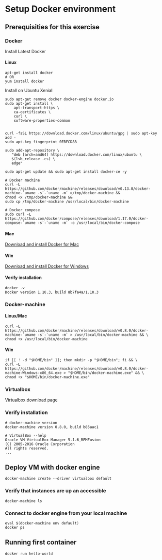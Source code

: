 Setup Docker environment
=====================

## Prerequisities for this exercise

### Docker

Install Latest Docker

#### Linux
```
apt-get install docker
# OR
yum install docker
```


Install on Ubuntu Xenial
```
sudo apt-get remove docker docker-engine docker.io
sudo apt-get install \
    apt-transport-https \
    ca-certificates \
    curl \
    software-properties-common


curl -fsSL https://download.docker.com/linux/ubuntu/gpg | sudo apt-key add -
sudo apt-key fingerprint 0EBFCD88

sudo add-apt-repository \
   "deb [arch=amd64] https://download.docker.com/linux/ubuntu \
   $(lsb_release -cs) \
   edge"

sudo apt-get update && sudo apt-get install docker-ce -y

# Docker machine
curl -L https://github.com/docker/machine/releases/download/v0.13.0/docker-machine-`uname -s`-`uname -m` >/tmp/docker-machine &&
chmod +x /tmp/docker-machine &&
sudo cp /tmp/docker-machine /usr/local/bin/docker-machine

# Docker compose
sudo curl -L https://github.com/docker/compose/releases/download/1.17.0/docker-compose-`uname -s`-`uname -m` -o /usr/local/bin/docker-compose
```

#### Mac

[Download and install Docker for Mac](https://docs.docker.com/engine/installation/mac/)

#### Win

[Download and install Docker for Windows](https://docs.docker.com/engine/installation/windows/)

#### Verify installation

```
docker -v
Docker version 1.10.3, build 8b7fa4a/1.10.3
```

### Docker-machine

#### Linux/Mac

```shell
curl -L https://github.com/docker/machine/releases/download/v0.8.0/docker-machine-`uname -s`-`uname -m` > /usr/local/bin/docker-machine && \
chmod +x /usr/local/bin/docker-machine
```

#### Win

```shell
if [[ ! -d "$HOME/bin" ]]; then mkdir -p "$HOME/bin"; fi && \
curl -L https://github.com/docker/machine/releases/download/v0.8.0/docker-machine-Windows-x86_64.exe > "$HOME/bin/docker-machine.exe" && \
chmod +x "$HOME/bin/docker-machine.exe"
```

### Virtualbox

[Virtualbox download page](https://www.virtualbox.org/wiki/Downloads)

### Verify installation

```
# docker-machine version
docker-machine version 0.8.0, build b85aac1

# VirtualBox --help
Oracle VM VirtualBox Manager 5.1.6_RPMFusion
(C) 2005-2016 Oracle Corporation
All rights reserved.
...
```

## Deploy VM with docker engine

```
docker-machine create --driver virtualbox default
```

### Verify that instances are up an accessible

```
docker-machine ls
```

### Connect to docker engine from your local machine

```
eval $(docker-machine env default)
docker ps
```

## Running first container

```
docker run hello-world
```

